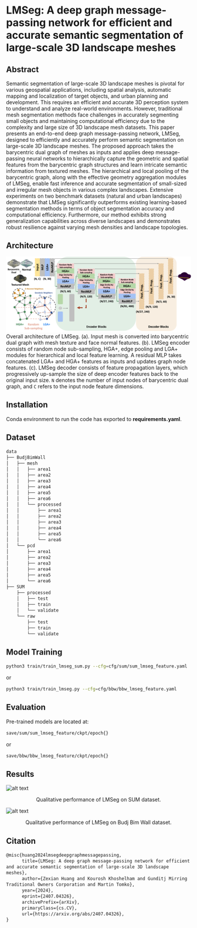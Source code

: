 # LMSeg: A deep graph message-passing network for efficient and accurate semantic segmentation of large-scale 3D landscape meshes

## Abstract

Semantic segmentation of large-scale 3D landscape meshes is pivotal for various geospatial applications, including spatial analysis, automatic mapping and localization of target objects, and urban planning and development. This requires an efficient and accurate 3D perception system to understand and analyze real-world environments. However, traditional mesh segmentation methods face challenges in accurately segmenting small objects and maintaining computational efficiency due to the complexity and large size of 3D landscape mesh datasets. This paper presents an end-to-end deep graph message-passing network, LMSeg, designed to efficiently and accurately perform semantic segmentation on large-scale 3D landscape meshes. The proposed approach takes the barycentric dual graph of meshes as inputs and applies deep message-passing neural networks to hierarchically capture the geometric and spatial features from the barycentric graph structures and learn intricate semantic information from textured meshes. The hierarchical and local pooling of the barycentric graph, along with the effective geometry aggregation modules of LMSeg, enable fast inference and accurate segmentation of small-sized and irregular mesh objects in various complex landscapes. Extensive experiments on two benchmark datasets (natural and urban landscapes) demonstrate that LMSeg significantly outperforms existing learning-based segmentation methods in terms of object segmentation accuracy and computational efficiency. Furthermore, our method exhibits strong generalization capabilities across diverse landscapes and demonstrates robust resilience against varying mesh densities and landscape topologies.

## Architecture

![alt text](figs/architecture.png)
Overall architecture of LMSeg. (a). Input mesh is converted into barycentric dual graph with mesh texture and face normal features. (b). LMSeg encoder consists of random node sub-sampling, HGA+, edge pooling and LGA+ modules for hierarchical and local feature learning. A residual MLP takes concatenated LGA+ and HGA+ features as inputs and updates graph node features. (c). LMSeg decoder consists of feature propagation layers, which progressively up-sample the size of deep encoder features back to the original input size. $\texttt{N}$ denotes the number of input nodes of barycentric dual graph, and $\texttt{C}$ refers to the input node feature dimensions.

## **Installation**

Conda environment to run the code has exported to **requirements.yaml**.

## **Dataset**

```text
data
├── BudjBimWall
│   ├── mesh
│   │   ├── area1
│   │   ├── area2
│   │   ├── area3
│   │   ├── area4
│   │   ├── area5
│   │   ├── area6
│   │   └── processed
│   │       ├── area1
│   │       ├── area2
│   │       ├── area3
│   │       ├── area4
│   │       ├── area5
│   │       └── area6
│   └── pcd
│       ├── area1
│       ├── area2
│       ├── area3
│       ├── area4
│       ├── area5
│       └── area6
├── SUM
    ├── processed
    │   ├── test
    │   ├── train
    │   └── validate
    └── raw
        ├── test
        ├── train
        └── validate
```

## **Model Training**

```bash
python3 train/train_lmseg_sum.py --cfg=cfg/sum/sum_lmseg_feature.yaml
```

or

```bash
python3 train/train_lmseg.py --cfg=cfg/bbw/bbw_lmseg_feature.yaml
```

## **Evaluation**

Pre-trained models are located at:

```bash
save/sum/sum_lmseg_feature/ckpt/epoch{}
```

or

```bash
save/bbw/bbw_lmseg_feature/ckpt/epoch{}
```

## Results

![alt text](figs/sum_preds.png)
<p align="center"> Qualitative performance of LMSeg on SUM dataset.</p>

![alt text](figs/bbw_preds.png)
<p align="center"> Qualitative performance of LMSeg on Budj Bim Wall dataset.</p>

## Citation

```text
@misc{huang2024lmsegdeepgraphmessagepassing,
      title={LMSeg: A deep graph message-passing network for efficient and accurate semantic segmentation of large-scale 3D landscape meshes}, 
      author={Zexian Huang and Kourosh Khoshelham and Gunditj Mirring Traditional Owners Corporation and Martin Tomko},
      year={2024},
      eprint={2407.04326},
      archivePrefix={arXiv},
      primaryClass={cs.CV},
      url={https://arxiv.org/abs/2407.04326}, 
}
```
